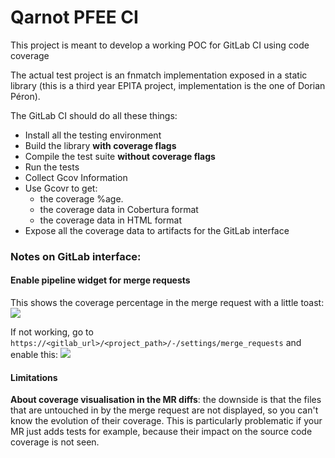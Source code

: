 # Qarnot PFEE CI

This project is meant to develop a working POC for GitLab CI using code coverage

The actual test project is an fnmatch implementation exposed in a static
library (this is a third year EPITA project, implementation is the one of
Dorian Péron).

The GitLab CI should do all these things:

- Install all the testing environment
- Build the library **with coverage flags**
- Compile the test suite **without coverage flags**
- Run the tests
- Collect Gcov Information
- Use Gcovr to get:
  - the coverage %age.
  - the coverage data in Cobertura format
  - the coverage data in HTML format
- Expose all the coverage data to artifacts for the GitLab interface


### Notes on GitLab interface:

#### Enable pipeline widget for merge requests
This shows the coverage percentage in the merge request
with a little toast:
![](imgs/mr_pipeline.png)

If not working, go to `https://<gitlab_url>/<project_path>/-/settings/merge_requests` and enable this:
![](imgs/mr_pipeline_setting.png)

#### Limitations
**About coverage visualisation in the MR diffs**:
the downside is that the files that are untouched in by
the merge request are not displayed, so you can't know
the evolution of their coverage.
This is particularly problematic if your MR just adds tests
for example, because their impact on the source code coverage is not seen.